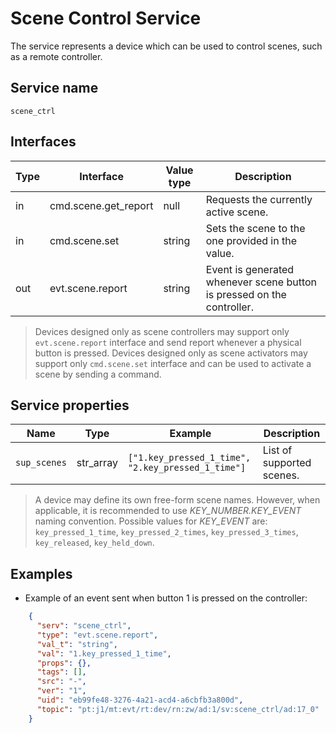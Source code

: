 # Scene Control Service

The service represents a device which can be used to control scenes, such as a remote controller.

## Service name

`scene_ctrl`

## Interfaces

| Type | Interface            | Value type | Description                                                            |
|------|----------------------|------------|------------------------------------------------------------------------|
| in   | cmd.scene.get_report | null       | Requests the currently active scene.                                   |
| in   | cmd.scene.set        | string     | Sets the scene to the one provided in the value.                       |
| out  | evt.scene.report     | string     | Event is generated whenever scene button is pressed on the controller. |

> Devices designed only as scene controllers may support only `evt.scene.report` interface and send report whenever a physical button is pressed.
> Devices designed only as scene activators may support only `cmd.scene.set` interface and can be used to activate a scene by sending a command.

## Service properties

| Name         | Type      | Example                                            | Description               |
|--------------|-----------|----------------------------------------------------|---------------------------|
| `sup_scenes` | str_array | `["1.key_pressed_1_time", "2.key_pressed_1_time"]` | List of supported scenes. |

> A device may define its own free-form scene names. However, when applicable, it is recommended to use *KEY_NUMBER.KEY_EVENT* naming convention. 
> Possible values for *KEY_EVENT* are: `key_pressed_1_time`, `key_pressed_2_times`, `key_pressed_3_times`, `key_released`, `key_held_down`.

## Examples

* Example of an event sent when button 1 is pressed on the controller:

```json
    {
      "serv": "scene_ctrl",
      "type": "evt.scene.report",
      "val_t": "string",
      "val": "1.key_pressed_1_time",
      "props": {},
      "tags": [],
      "src": "-",
      "ver": "1",
      "uid": "eb99fe48-3276-4a21-acd4-a6cbfb3a800d",
      "topic": "pt:j1/mt:evt/rt:dev/rn:zw/ad:1/sv:scene_ctrl/ad:17_0"
    }
```